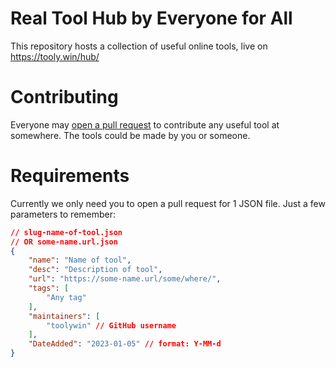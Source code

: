 # Real Tool Hub by Everyone for All
This repository hosts a collection of useful online tools, live on https://tooly.win/hub/

# Contributing
Everyone may [open a pull request](https://github.com/toolywin/external/compare) to contribute any useful tool at somewhere. The tools could be made by you or someone.

# Requirements
Currently we only need you to open a pull request for 1 JSON file. Just a few parameters to remember:
```json
// slug-name-of-tool.json
// OR some-name.url.json
{
	"name": "Name of tool",
	"desc": "Description of tool",
	"url": "https://some-name.url/some/where/",
	"tags": [
		"Any tag"
	],
	"maintainers": [
		"toolywin" // GitHub username
	],
	"DateAdded": "2023-01-05" // format: Y-MM-d
}
```
